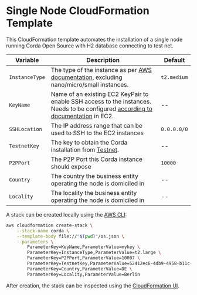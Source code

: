 Single Node CloudFormation Template
===================================

This CloudFormation template automates the installation of a single node running Corda Open Source with H2 database connecting to test net.

| Variable       | Description                                                                                                                                                                                                | Default     |
|----------------|------------------------------------------------------------------------------------------------------------------------------------------------------------------------------------------------------------|-------------|
| `InstanceType` | The type of the instance as per [AWS documentation](https://aws.amazon.com/ec2/instance-types/), excluding nano/micro/small instances.                                                                     | `t2.medium` |
| `KeyName`      | Name of an existing EC2 KeyPair to enable SSH access to the instances. Needs to be configured [according to documentation](https://docs.aws.amazon.com/AWSEC2/latest/UserGuide/ec2-key-pairs.html) in EC2. | --          |
| `SSHLocation`  | The IP address range that can be used to SSH to the EC2 instances                                                                                                                                          | `0.0.0.0/0` |
| `TestnetKey`   | The key to obtain the Corda installation from [Testnet](https://testnet.corda.network/).                                                                                                                   | --          |
| `P2PPort`      | The P2P Port this Corda instance should expose                                                                                                                                                             | `10000`     |
| `Country`      | The country the business entity operating the node is domiciled in                                                                                                                                         | --          |
| `Locality`     | The locality the business entity operating the node is domiciled in                                                                                                                                        | --          |                                                                                                                                                       | `10000`     |

A stack can be created locally using the [AWS CLI](https://aws.amazon.com/cli/):

```bash
aws cloudformation create-stack \
    --stack-name corda \
    --template-body file://"$(pwd)"/os.json \
    --parameters \
        ParameterKey=KeyName,ParameterValue=mykey \
        ParameterKey=InstanceType,ParameterValue=t2.large \
        ParameterKey=P2PPort,ParameterValue=10007 \
        ParameterKey=TestnetKey,ParameterValue=52412ec6-4db9-4958-b11c-ebc8dcf69d8a \
        ParameterKey=Country,ParameterValue=DE \
        ParameterKey=Locality,ParameterValue=Berlin
```

After creation, the stack can be inspected using the [CloudFormation UI](https://eu-west-2.console.aws.amazon.com/cloudformation/home).
